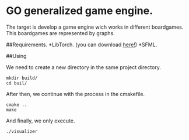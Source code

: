 # GO generalized game engine.
The target is develop a game engine wich works in different boardgames. 
This boardgames are represented by graphs.

##Requirements.
  *LibTorch. (you can download [here!](https://pytorch.org/))
  *SFML.

##Using

  We need to create a new directory in the same project directory.
  ```
  mkdir build/
  cd buil/
  ```
  After then, we continue with the process in the cmakefile.

  ```
  cmake ..
  make
  ```

  And finally, we only execute.
  ```
  ./visualizer
  ```


